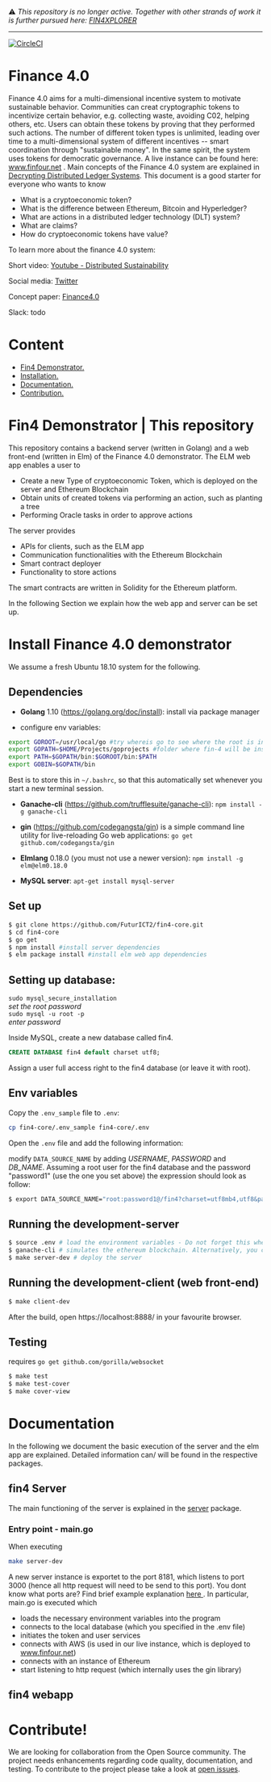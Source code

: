 ⚠️ *This repository is no longer active. Together with other strands of work it is further pursued here: [FIN4XPLORER](https://github.com/FuturICT2/FIN4XPLORER)*

<hr>

[![CircleCI](https://circleci.com/gh/FuturICT2/fin4-core/tree/master.svg?style=svg&circle-token=fe8beee27987a1dd0a05f68f1fdef4ca17051a14)](https://circleci.com/gh/FuturICT2/fin4-core/tree/master)

# Finance 4.0
Finance 4.0 aims for a multi-dimensional incentive system to motivate sustainable behavior. Communities can creat cryptographic tokens to incentivize certain behavior, e.g. collecting waste, avoiding C02, helping others, etc. Users can obtain these tokens by proving that they performed such actions. The number of different token types is unlimited, leading over time to a multi-dimensional system of different incentives -- smart coordination through "sustainable money". In the same spirit, the system uses tokens for democratic governance. 
A live instance can be found here: www.finfour.net .
Main concepts of the Finance 4.0 system are explained in [Decrypting Distributed Ledger Systems](https://arxiv.org/abs/1811.03419). This document is a good starter for everyone who wants to know
- What is a cryptoeconomic token?
- What is the difference between Ethereum, Bitcoin and Hyperledger?
- What are actions in a distributed ledger technology (DLT) system?
- What are claims?
- How do cryptoeconomic tokens have value?


To learn more about the finance 4.0 system:

Short video: [Youtube - Distributed Sustainability](https://www.youtube.com/watch?v=oNlKdHjvExo)

Social media: [Twitter](https://twitter.com/futurict2)

Concept paper: [Finance4.0](https://futurict2.eu/finance-4-0-concept-wp3-interim-report-m12-february-2018/)

Slack: todo

# Content

- [ Fin4 Demonstrator. ](#demonstrator)
- [ Installation. ](#installation)
- [ Documentation.](#documentation)
- [ Contribution. ](#contribution)


<a name="demonstrator"></a>
# Fin4 Demonstrator | This repository
This repository contains a backend server (written in Golang) and a web front-end (written in Elm) of the Finance 4.0 demonstrator. The ELM web app enables a user to 

* Create a new Type of cryptoeconomic Token, which is deployed on the server and Ethereum Blockchain
* Obtain units of created tokens via performing an action, such as planting a tree
* Performing Oracle tasks in order to approve actions

The server provides
* APIs for clients, such as the ELM app
* Communication functionalities with the Ethereum Blockchain
* Smart contract deployer
* Functionality to store actions

The smart contracts are written in Solidity for the Ethereum platform.

In the following Section we explain how the web app and server can be set up.

<a name="installation"></a>
# Install Finance 4.0 demonstrator
We assume a fresh Ubuntu 18.10 system for the following.

## Dependencies
- **Golang** 1.10 (https://golang.org/doc/install): install via package manager

- configure env variables:
```bash
export GOROOT=/usr/local/go #try whereis go to see where the root is installed
export GOPATH=$HOME/Projects/goprojects #folder where fin-4 will be installed in
export PATH=$GOPATH/bin:$GOROOT/bin:$PATH
export GOBIN=$GOPATH/bin
```
Best is to store this in `~/.bashrc`, so that this automatically set whenever you start a new terminal session.

- **Ganache-cli** (https://github.com/trufflesuite/ganache-cli): `npm install -g ganache-cli`

- **gin** (https://github.com/codegangsta/gin) is a simple command line utility for live-reloading Go web applications: `go get github.com/codegangsta/gin`

- **Elmlang** 0.18.0 (you must not use a newer version): `npm install -g elm@elm0.18.0`

- **MySQL server**: `apt-get install mysql-server`

## Set up
```bash
$ git clone https://github.com/FuturICT2/fin4-core.git
$ cd fin4-core
$ go get
$ npm install #install server dependencies
$ elm package install #install elm web app dependencies
```
## Setting up database:
`sudo mysql_secure_installation`  
*set the root password*  
`sudo mysql -u root -p`  
*enter password*

Inside MySQL, create a new database called fin4.
```SQL
CREATE DATABASE fin4 default charset utf8;
```
Assign a user full access right to the fin4 database (or leave it with root).

## Env variables
 Copy the `.env_sample` file to `.env`:
```bash
cp fin4-core/.env_sample fin4-core/.env
```
Open the `.env` file and add the following information:

modify `DATA_SOURCE_NAME` by adding *USERNAME*, *PASSWORD* and *DB_NAME*. Assuming a root user for the fin4 database and the password "password1" (use the one you set above) the expression should look as follow:
```bash
$ export DATA_SOURCE_NAME="root:password1@/fin4?charset=utf8mb4,utf8&parseTime=true"
```

## Running the development-server
```bash
$ source .env # load the environment variables - Do not forget this whenever you open a new terminal
$ ganache-cli # simulates the ethereum blockchain. Alternatively, you can use the Ganache application
$ make server-dev # deploy the server
```

## Running the development-client (web front-end)
```bash
$ make client-dev
```
After the build, open https://localhost:8888/ in your favourite browser.

## Testing
 requires `go get github.com/gorilla/websocket`
```bash
$ make test
$ make test-cover
$ make cover-view
```

<a name="documentation"></a>
# Documentation
In the following we document the basic execution of the server and the elm app are explained. Detailed information can/ will be found in the respective packages.

## fin4 Server
The main functioning of the server is explained in the [server](https://github.com/FuturICT2/fin4-core/tree/master/server) package.
### Entry point - main.go
When executing
```bash
make server-dev
```
A new server instance is exportet to the port 8181, which listens to port 3000 (hence all http request will need to be send to this port). You dont know what ports are? Find brief example explanation [ here ](https://www.quora.com/What-are-ports-in-computer-programming-the-source-and-destination-ports-why-do-we-need-them ).
In particular, main.go is executed which
- loads the necessary environment variables into the program
- connects to the local database (which you specified in the .env file)
- initiates the token and user services
- connects with AWS (is used in our live instance, which is deployed to www.finfour.net)
- connects with an instance of Ethereum
- start listening to http request (which internally uses the gin library)

## fin4 webapp


<a name="contribution"></a>
# Contribute!
We are looking for collaboration from the Open Source community. The project needs enhancements regarding code quality, documentation, and testing. To contribute to the project please take a look at [open issues](https://github.com/FuturICT2/fin4-core/issues).
<!--
[Here](CONTRIBUTIONS.md) you can find more details on the architecture of the code and how to run the development environment on your local machine.
-->
<!--
markdown syntax https://help.github.com/articles/page-build-failed-markdown-errors/
-->
